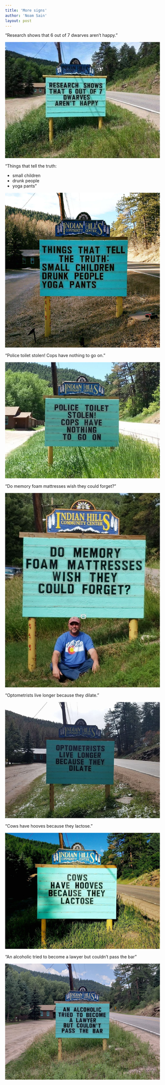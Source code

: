 ```yaml
---
title: 'More signs'
author: 'Noam Sain'
layout: post
---
```


“Research shows that 6 out of 7 dwarves aren’t happy.”

![Dwarf research](/assets/2022/2022-09-indian-hills-1.jpg "Dwarf research")

“Things that tell the truth:

- small children
- drunk people
- yoga pants”

![Things that tell the truth](/assets/2022/2022-09-indian-hills-4.jpg "Things that tell the truth")

“Police toilet stolen! Cops have nothing to go on.”

![Police toilet stolen](/assets/2022/2022-09-indian-hills-5.jpg "Police toilet stolen")

“Do memory foam mattresses wish they could forget?”

![Amnesia foam mattresses?](/assets/2022/2022-09-indian-hills-7.jpg "Amnesia foam mattresses?")

“Optometrists live longer because they dilate.”

![Optometrists die late](/assets/2022/2022-09-indian-hills-2.jpg "Optometrists die late")

“Cows have hooves because they lactose.”

![Cows lack toes](/assets/2022/2022-09-indian-hills-3.jpg "Cows lack toes")

“An alcoholic tried to become a lawyer but couldn’t pass the bar”

![He couldn’t pass the bar](/assets/2022/2022-09-indian-hills-6.jpg "He couldn’t pass the bar")
